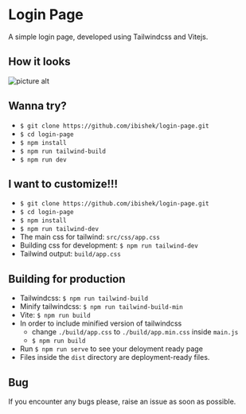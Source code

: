 # Login Page
A simple login page, developed using Tailwindcss and Vitejs.

## How it looks
![picture alt](https://repository-images.githubusercontent.com/433316155/89ff4c11-283a-41a4-aa7e-f55ae5012873 "Login Page by iBishek")

## Wanna try?
* `$ git clone https://github.com/ibishek/login-page.git`
* `$ cd login-page`
* `$ npm install`
* `$ npm run tailwind-build`
* `$ npm run dev`

## I want to customize!!!
* `$ git clone https://github.com/ibishek/login-page.git`
* `$ cd login-page`
* `$ npm install`
* `$ npm run tailwind-dev`
* The main css for tailwind: `src/css/app.css`
* Building css for development: `$ npm run tailwind-dev`
* Tailwind output: `build/app.css`

## Building for production
* Tailwindcss: `$ npm run tailwind-build`
* Minify tailwindcss: `$ npm run tailwind-build-min`
* Vite: `$ npm run build`
* In order to include minified version of tailwindcss
  - change `./build/app.css` to `./build/app.min.css` inside `main.js`
  - `$ npm run build`
* Run `$ npm run serve` to see your deloyment ready page
* Files inside the `dist` directory are deployment-ready files.

## Bug 
If you encounter any bugs please, raise an issue as soon as possible.

